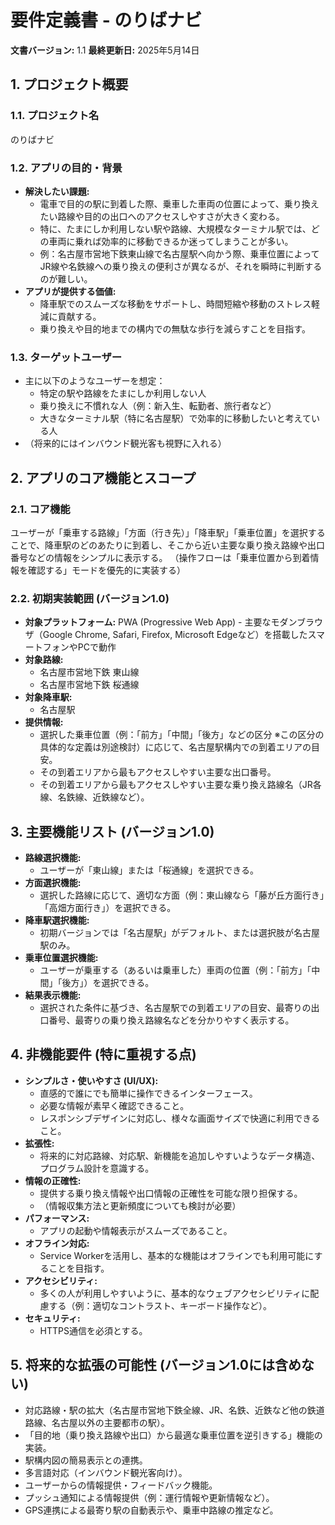 # 要件定義書 - のりばナビ

**文書バージョン:** 1.1
**最終更新日:** 2025年5月14日

## 1. プロジェクト概要

### 1.1. プロジェクト名

のりばナビ

### 1.2. アプリの目的・背景

- **解決したい課題:**
  - 電車で目的の駅に到着した際、乗車した車両の位置によって、乗り換えたい路線や目的の出口へのアクセスしやすさが大きく変わる。
  - 特に、たまにしか利用しない駅や路線、大規模なターミナル駅では、どの車両に乗れば効率的に移動できるか迷ってしまうことが多い。
  - 例：名古屋市営地下鉄東山線で名古屋駅へ向かう際、乗車位置によってJR線や名鉄線への乗り換えの便利さが異なるが、それを瞬時に判断するのが難しい。
- **アプリが提供する価値:**
  - 降車駅でのスムーズな移動をサポートし、時間短縮や移動のストレス軽減に貢献する。
  - 乗り換えや目的地までの構内での無駄な歩行を減らすことを目指す。

### 1.3. ターゲットユーザー

- 主に以下のようなユーザーを想定：
  - 特定の駅や路線をたまにしか利用しない人
  - 乗り換えに不慣れな人（例：新入生、転勤者、旅行者など）
  - 大きなターミナル駅（特に名古屋駅）で効率的に移動したいと考えている人
- （将来的にはインバウンド観光客も視野に入れる）

## 2. アプリのコア機能とスコープ

### 2.1. コア機能

ユーザーが「乗車する路線」「方面（行き先）」「降車駅」「乗車位置」を選択することで、降車駅のどのあたりに到着し、そこから近い主要な乗り換え路線や出口番号などの情報をシンプルに表示する。
（操作フローは「乗車位置から到着情報を確認する」モードを優先的に実装する）

### 2.2. 初期実装範囲 (バージョン1.0)

- **対象プラットフォーム:** PWA (Progressive Web App) - 主要なモダンブラウザ（Google Chrome, Safari, Firefox, Microsoft Edgeなど）を搭載したスマートフォンやPCで動作
- **対象路線:**
  - 名古屋市営地下鉄 東山線
  - 名古屋市営地下鉄 桜通線
- **対象降車駅:**
  - 名古屋駅
- **提供情報:**
  - 選択した乗車位置（例：「前方」「中間」「後方」などの区分 ※この区分の具体的な定義は別途検討）に応じて、名古屋駅構内での到着エリアの目安。
  - その到着エリアから最もアクセスしやすい主要な出口番号。
  - その到着エリアから最もアクセスしやすい主要な乗り換え路線名（JR各線、名鉄線、近鉄線など）。

## 3. 主要機能リスト (バージョン1.0)

- **路線選択機能:**
  - ユーザーが「東山線」または「桜通線」を選択できる。
- **方面選択機能:**
  - 選択した路線に応じて、適切な方面（例：東山線なら「藤が丘方面行き」「高畑方面行き」）を選択できる。
- **降車駅選択機能:**
  - 初期バージョンでは「名古屋駅」がデフォルト、または選択肢が名古屋駅のみ。
- **乗車位置選択機能:**
  - ユーザーが乗車する（あるいは乗車した）車両の位置（例：「前方」「中間」「後方」）を選択できる。
- **結果表示機能:**
  - 選択された条件に基づき、名古屋駅での到着エリアの目安、最寄りの出口番号、最寄りの乗り換え路線名などを分かりやすく表示する。

## 4. 非機能要件 (特に重視する点)

- **シンプルさ・使いやすさ (UI/UX):**
  - 直感的で誰にでも簡単に操作できるインターフェース。
  - 必要な情報が素早く確認できること。
  - レスポンシブデザインに対応し、様々な画面サイズで快適に利用できること。
- **拡張性:**
  - 将来的に対応路線、対応駅、新機能を追加しやすいようなデータ構造、プログラム設計を意識する。
- **情報の正確性:**
  - 提供する乗り換え情報や出口情報の正確性を可能な限り担保する。
  - （情報収集方法と更新頻度についても検討が必要）
- **パフォーマンス:**
  - アプリの起動や情報表示がスムーズであること。
- **オフライン対応:**
  - Service Workerを活用し、基本的な機能はオフラインでも利用可能にすることを目指す。
- **アクセシビリティ:**
  - 多くの人が利用しやすいように、基本的なウェブアクセシビリティに配慮する（例：適切なコントラスト、キーボード操作など）。
- **セキュリティ:**
  - HTTPS通信を必須とする。

## 5. 将来的な拡張の可能性 (バージョン1.0には含めない)

- 対応路線・駅の拡大（名古屋市営地下鉄全線、JR、名鉄、近鉄など他の鉄道路線、名古屋以外の主要都市の駅）。
- 「目的地（乗り換え路線や出口）から最適な乗車位置を逆引きする」機能の実装。
- 駅構内図の簡易表示との連携。
- 多言語対応（インバウンド観光客向け）。
- ユーザーからの情報提供・フィードバック機能。
- プッシュ通知による情報提供（例：運行情報や更新情報など）。
- GPS連携による最寄り駅の自動表示や、乗車中路線の推定など。
